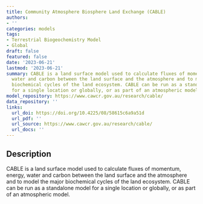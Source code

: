 ```yaml
---
title: Community Atmosphere Biosphere Land Exchange (CABLE)
authors:
- ''
categories: models
tags:
- Terrestrial Biogeochemistry Model
- Global
draft: false
featured: false
date: '2023-06-21'
lastmod: '2023-06-21'
summary: CABLE is a land surface model used to calculate fluxes of momentum, energy,
  water and carbon between the land surface and the atmosphere and to model the major
  biochemical cycles of the land ecosystem. CABLE can be run as a standalone model
  for a single location or globally, or as part of an atmospheric model.
model_repository: https://www.cawcr.gov.au/research/cable/
data_repository: ''
links:
  url_doi: https://doi.org/10.4225/08/58615c6a9a51d
  url_pdf: ''
  url_source: https://www.cawcr.gov.au/research/cable/
  url_docs: ''
---
```


## Description

CABLE is a land surface model used to calculate fluxes of momentum, energy, water and carbon between the land surface and the atmosphere and to model the major biochemical cycles of the land ecosystem. CABLE can be run as a standalone model for a single location or globally, or as part of an atmospheric model.

